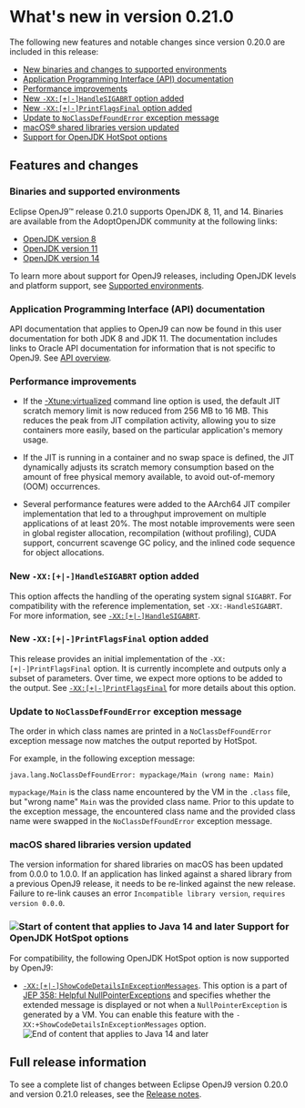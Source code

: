 <!--
* Copyright (c) 2017, 2024 IBM Corp. and others
*
* This program and the accompanying materials are made
* available under the terms of the Eclipse Public License 2.0
* which accompanies this distribution and is available at
* https://www.eclipse.org/legal/epl-2.0/ or the Apache
* License, Version 2.0 which accompanies this distribution and
* is available at https://www.apache.org/licenses/LICENSE-2.0.
*
* This Source Code may also be made available under the
* following Secondary Licenses when the conditions for such
* availability set forth in the Eclipse Public License, v. 2.0
* are satisfied: GNU General Public License, version 2 with
* the GNU Classpath Exception [1] and GNU General Public
* License, version 2 with the OpenJDK Assembly Exception [2].
*
* [1] https://www.gnu.org/software/classpath/license.html
* [2] https://openjdk.org/legal/assembly-exception.html
*
* SPDX-License-Identifier: EPL-2.0 OR Apache-2.0 OR GPL-2.0-only WITH Classpath-exception-2.0 OR GPL-2.0-only WITH OpenJDK-assembly-exception-1.0
-->


# What's new in version 0.21.0

The following new features and notable changes since version 0.20.0 are included in this release:

- [New binaries and changes to supported environments](#binaries-and-supported-environments)
- [Application Programming Interface (API) documentation](#application-programming-interface-api-documentation)
- [Performance improvements](#performance-improvements)
- [New `-XX:[+|-]HandleSIGABRT` option added](#new-xx-handlesigabrt-option-added)
- [New `-XX:[+|-]PrintFlagsFinal` option added](#new-xx-printflagsfinal-option-added)
- [Update to `NoClassDefFoundError` exception message](#update-to-noclassdeffounderror-exception-message)
- [macOS&reg; shared libraries version updated](#macos-shared-libraries-version-updated)
- [Support for OpenJDK HotSpot options](#support-for-openjdk-hotspot-options)

## Features and changes

### Binaries and supported environments

Eclipse OpenJ9&trade; release 0.21.0 supports OpenJDK 8, 11, and 14. Binaries are available from the AdoptOpenJDK community at the following links:

- [OpenJDK version 8](https://adoptopenjdk.net/archive.html?variant=openjdk8&jvmVariant=openj9)
- [OpenJDK version 11](https://adoptopenjdk.net/archive.html?variant=openjdk11&jvmVariant=openj9)
- [OpenJDK version 14](https://adoptopenjdk.net/archive.html?variant=openjdk14&jvmVariant=openj9)

To learn more about support for OpenJ9 releases, including OpenJDK levels and platform support, see [Supported environments](openj9_support.md).


### Application Programming Interface (API) documentation

API documentation that applies to OpenJ9 can now be found in this user documentation for both JDK 8 and JDK 11. The documentation includes links to Oracle API documentation for information that is not specific to OpenJ9. See [API overview](api-overview.md).

### Performance improvements

- If the [-Xtune:virtualized](xtunevirtualized.md) command line option is used, the default JIT scratch memory limit is now reduced from 256 MB to 16 MB. This reduces the peak from JIT compilation activity, allowing you to size containers more easily, based on the particular application's memory usage.

- If the JIT is running in a container and no swap space is defined, the JIT dynamically adjusts its scratch memory consumption based on the amount of free physical memory available, to avoid out-of-memory (OOM) occurrences.

- Several performance features were added to the AArch64 JIT compiler implementation that led to a throughput improvement on multiple applications of at least 20%. The most notable improvements were seen in global register allocation, recompilation (without profiling), CUDA support, concurrent scavenge GC policy, and the inlined code sequence for object allocations.

### New `-XX:[+|-]HandleSIGABRT` option added

This option affects the handling of the operating system signal `SIGABRT`. For compatibility with the reference implementation, set `-XX:-HandleSIGABRT`. For more information, see [`-XX:[+|-]HandleSIGABRT`](xxhandlesigabrt.md). 

### New `-XX:[+|-]PrintFlagsFinal` option added

This release provides an initial implementation of the `-XX:[+|-]PrintFlagsFinal` option. It is currently incomplete and outputs only a subset of parameters. Over time, we expect more options to be added to the output. See [`-XX:[+|-]PrintFlagsFinal`](xxprintflagsfinal.md) for more details about this option.

### Update to `NoClassDefFoundError` exception message

The order in which class names are printed in a `NoClassDefFoundError` exception message now matches the output reported by HotSpot.

For example, in the following exception message:
```
java.lang.NoClassDefFoundError: mypackage/Main (wrong name: Main)
```
`mypackage/Main` is the class name encountered by the VM in the `.class` file, but "wrong name" `Main` was the provided class name. Prior to this update to the exception message, the encountered class name and the provided class name were swapped in the `NoClassDefFoundError` exception message.

### macOS shared libraries version updated

The version information for shared libraries on macOS has been updated from 0.0.0 to 1.0.0. If an application has linked against a shared library from a previous OpenJ9 release, it needs to be re-linked against the new release. Failure to re-link causes an error `Incompatible library version`, `requires version 0.0.0`.

### ![Start of content that applies to Java 14 and later](cr/java14plus.png) Support for OpenJDK HotSpot options

For compatibility, the following OpenJDK HotSpot option is now supported by OpenJ9:

- [`-XX:[+|-]ShowCodeDetailsInExceptionMessages`](xxshowcodedetailsinexceptionmessages.md). This option is a part of [JEP 358: Helpful NullPointerExceptions](https://openjdk.org/jeps/358) and specifies whether the extended message is displayed or not when a `NullPointerException` is generated by a VM. You can enable this feature with the `-XX:+ShowCodeDetailsInExceptionMessages` option. ![End of content that applies to Java 14 and later](cr/java_close.png)

## Full release information

To see a complete list of changes between Eclipse OpenJ9 version 0.20.0 and version 0.21.0 releases, see the [Release notes](https://github.com/eclipse-openj9/openj9/blob/master/doc/release-notes/0.21/0.21.md).

<!-- ==== END OF TOPIC ==== version0.21.md ==== -->
